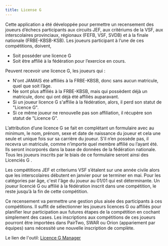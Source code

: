 ```yaml
---
title: License G
---
```


Cette application a été développée pour permettre un recensement des joueurs d’échecs participants aux circuits JEF, aux critériums de la VSF, aux interscolaires provinciaux, régionaux (FEFB, VSF, SVDB) et à la finale nationale (FRBE-KBSB-KSB). Les joueurs participant à l’une de ces compétitions, doivent,

 - Soit posséder une licence G
 - Soit être affilié à la fédération pour l’exercice en cours.

Peuvent recevoir une licence G, les joueurs qui :

 - N'ont JAMAIS été affiliés à la FRBE-KBSB, donc sans aucun matricule, quel que soit l’âge.
 - Ne sont plus affiliés à la FRBE-KBSB, mais qui possèdent déjà un matricule, donc qui ont déjà été affiliés auparavant.
 - Si un joueur licence G s'affilie à la fédération, alors, il perd son statut de "Licence G".
 - Si ce même joueur ne renouvelle pas son affiliation, il récupère son statut de "Licence G".

L’attribution d’une licence G se fait en complétant un formulaire avec au minimum, le nom, prénom, sexe et date de naissance du joueur et cela une seule et unique fois sur sa carrière du joueur. S’il n’en possède pas, il recevra un matricule, comme n’importe quel membre affilié ou l’ayant été. Ils seront incorporés dans la base de données de la fédération nationale. Tous les joueurs inscrits par le biais de ce formulaire seront ainsi des Licenciés  G .  

Les compétitions JEF et criteriums VSF s’étalent sur une année civile alors que les interscolaires débutent en janvier pour se terminer en mai. Pour les catégories par âge, c'est l'âge du joueur au 01/01 qui est déterminante. Un joueur licencié G ou affilié à la fédération inscrit dans une compétition, le reste jusqu’à la fin de cette compétition.

Ce recensement va permettre une gestion plus aisée des participants à ces compétitions. Il suffit de sélectionner les joueurs licences G ou affiliés pour planifier leur participation aux futures étapes de la compétition en cochant simplement des cases. Les inscriptions aux compétitions de ces joueurs pourront être importées dans PairTwo, SWAR ou Orion (appariement par équipes) sans nécessité une nouvelle inscription de complète.

Le lien de l'outil: [Licence G Manager](https://www.frbe-kbsb.be/sites/manager/GestionLICENCES_G/menu_licences_g.php)